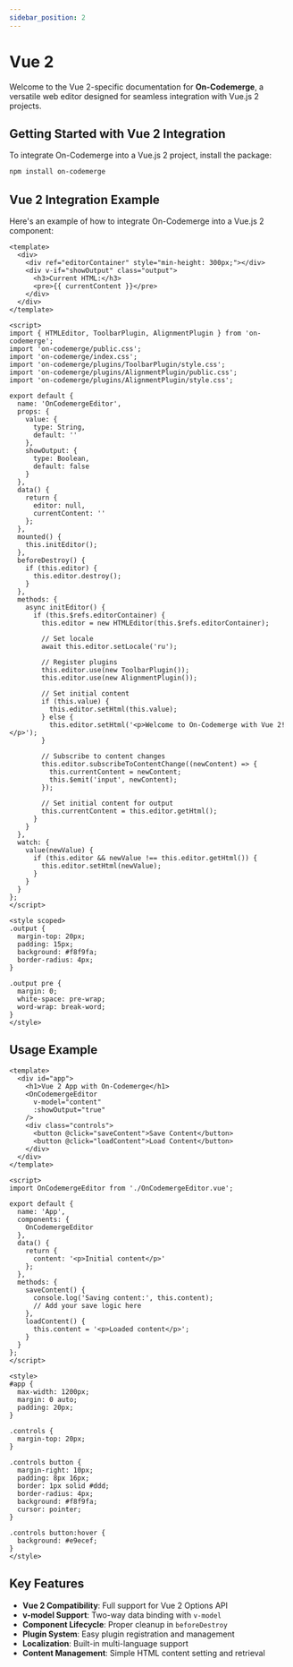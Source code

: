 ```yaml
---
sidebar_position: 2
---
```


# Vue 2

Welcome to the Vue 2-specific documentation for **On-Codemerge**, a versatile web editor designed for seamless integration with Vue.js 2 projects.

## Getting Started with Vue 2 Integration

To integrate On-Codemerge into a Vue.js 2 project, install the package:

```bash
npm install on-codemerge
```

## Vue 2 Integration Example

Here's an example of how to integrate On-Codemerge into a Vue.js 2 component:

```vue title="OnCodemergeEditor.vue"
<template>
  <div>
    <div ref="editorContainer" style="min-height: 300px;"></div>
    <div v-if="showOutput" class="output">
      <h3>Current HTML:</h3>
      <pre>{{ currentContent }}</pre>
    </div>
  </div>
</template>

<script>
import { HTMLEditor, ToolbarPlugin, AlignmentPlugin } from 'on-codemerge';
import 'on-codemerge/public.css';
import 'on-codemerge/index.css';
import 'on-codemerge/plugins/ToolbarPlugin/style.css';
import 'on-codemerge/plugins/AlignmentPlugin/public.css';
import 'on-codemerge/plugins/AlignmentPlugin/style.css';

export default {
  name: 'OnCodemergeEditor',
  props: {
    value: {
      type: String,
      default: ''
    },
    showOutput: {
      type: Boolean,
      default: false
    }
  },
  data() {
    return {
      editor: null,
      currentContent: ''
    };
  },
  mounted() {
    this.initEditor();
  },
  beforeDestroy() {
    if (this.editor) {
      this.editor.destroy();
    }
  },
  methods: {
    async initEditor() {
      if (this.$refs.editorContainer) {
        this.editor = new HTMLEditor(this.$refs.editorContainer);

        // Set locale
        await this.editor.setLocale('ru');

        // Register plugins
        this.editor.use(new ToolbarPlugin());
        this.editor.use(new AlignmentPlugin());

        // Set initial content
        if (this.value) {
          this.editor.setHtml(this.value);
        } else {
          this.editor.setHtml('<p>Welcome to On-Codemerge with Vue 2!</p>');
        }

        // Subscribe to content changes
        this.editor.subscribeToContentChange((newContent) => {
          this.currentContent = newContent;
          this.$emit('input', newContent);
        });

        // Set initial content for output
        this.currentContent = this.editor.getHtml();
      }
    }
  },
  watch: {
    value(newValue) {
      if (this.editor && newValue !== this.editor.getHtml()) {
        this.editor.setHtml(newValue);
      }
    }
  }
};
</script>

<style scoped>
.output {
  margin-top: 20px;
  padding: 15px;
  background: #f8f9fa;
  border-radius: 4px;
}

.output pre {
  margin: 0;
  white-space: pre-wrap;
  word-wrap: break-word;
}
</style>
```

## Usage Example

```vue title="App.vue"
<template>
  <div id="app">
    <h1>Vue 2 App with On-Codemerge</h1>
    <OnCodemergeEditor 
      v-model="content" 
      :showOutput="true"
    />
    <div class="controls">
      <button @click="saveContent">Save Content</button>
      <button @click="loadContent">Load Content</button>
    </div>
  </div>
</template>

<script>
import OnCodemergeEditor from './OnCodemergeEditor.vue';

export default {
  name: 'App',
  components: {
    OnCodemergeEditor
  },
  data() {
    return {
      content: '<p>Initial content</p>'
    };
  },
  methods: {
    saveContent() {
      console.log('Saving content:', this.content);
      // Add your save logic here
    },
    loadContent() {
      this.content = '<p>Loaded content</p>';
    }
  }
};
</script>

<style>
#app {
  max-width: 1200px;
  margin: 0 auto;
  padding: 20px;
}

.controls {
  margin-top: 20px;
}

.controls button {
  margin-right: 10px;
  padding: 8px 16px;
  border: 1px solid #ddd;
  border-radius: 4px;
  background: #f8f9fa;
  cursor: pointer;
}

.controls button:hover {
  background: #e9ecef;
}
</style>
```

## Key Features

- **Vue 2 Compatibility**: Full support for Vue 2 Options API
- **v-model Support**: Two-way data binding with `v-model`
- **Component Lifecycle**: Proper cleanup in `beforeDestroy`
- **Plugin System**: Easy plugin registration and management
- **Localization**: Built-in multi-language support
- **Content Management**: Simple HTML content setting and retrieval
